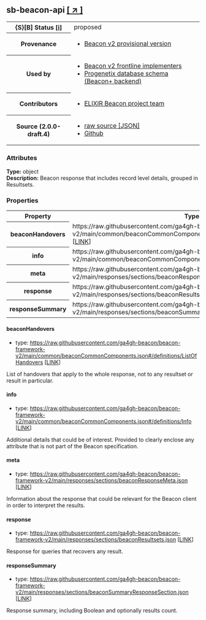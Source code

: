 
<div id="schema-header-title">
  <h2><span id="schema-header-title-project">sb-beacon-api</span>  <a href="https://github.com/ga4gh-schemablocks/sb-beacon-api" target="_BLANK">[ &nearr; ]</a></h2>
</div>

<table id="schema-header-table">
<tr>
<th>{S}[B] Status <a href="https://schemablocks.org/about/sb-status-levels.html">[i]</a></th>
<td><div id="schema-header-status">proposed</div></td>
</tr>
<tr><th>Provenance</th><td><ul>
<li><a href="https://github.com/ga4gh-beacon/">Beacon v2 provisional version</a></li>
</ul></td></tr>
<tr><th>Used by</th><td><ul>
<li><a href="https://ga4gh-approval-service-registry.ega-archive.org">Beacon v2 frontline implementers</a></li>
<li><a href="https://docs.progenetix.org/beaconplus/">Progenetix database schema (Beacon+ backend)</a></li>
</ul></td></tr>


<!--more-->
<tr><th>Contributors</th><td><ul>
<li><a href="https://beacon-project.io/categories/people.html">ELIXIR Beacon project team</a></li>
</ul></td></tr>
<tr><th>Source (2.0.0-draft.4)</th><td><ul>
<li><a href="current/beaconResultsetsResponse.json" target="_BLANK">raw source [JSON]</a></li>
<li><a href="https://github.com/ga4gh-schemablocks/sb-beacon-api/blob/master//beaconResultsetsResponse.yaml" target="_BLANK">Github</a></li>
</ul></td></tr>
</table>

<div id="schema-attributes-title"><h3>Attributes</h3></div>

  
__Type:__ object  
__Description:__ Beacon response that includes record level details, grouped in Resultsets.
### Properties

<table id="schema-properties-table">
<tr><th>Property</th><th>Type</th></tr>
<tr><th>beaconHandovers</th><td>https://raw.githubusercontent.com/ga4gh-beacon/beacon-framework-v2/main/common/beaconCommonComponents.json#/definitions/ListOfHandovers [<a href="https://raw.githubusercontent.com/ga4gh-beacon/beacon-framework-v2/main/common/beaconCommonComponents.json">LINK</a>]</td></tr>
<tr><th>info</th><td>https://raw.githubusercontent.com/ga4gh-beacon/beacon-framework-v2/main/common/beaconCommonComponents.json#/definitions/Info [<a href="https://raw.githubusercontent.com/ga4gh-beacon/beacon-framework-v2/main/common/beaconCommonComponents.json">LINK</a>]</td></tr>
<tr><th>meta</th><td>https://raw.githubusercontent.com/ga4gh-beacon/beacon-framework-v2/main/responses/sections/beaconResponseMeta.json [<a href="https://raw.githubusercontent.com/ga4gh-beacon/beacon-framework-v2/main/responses/sections/beaconResponseMeta.json">LINK</a>]</td></tr>
<tr><th>response</th><td>https://raw.githubusercontent.com/ga4gh-beacon/beacon-framework-v2/main/responses/sections/beaconResultsets.json [<a href="https://raw.githubusercontent.com/ga4gh-beacon/beacon-framework-v2/main/responses/sections/beaconResultsets.json">LINK</a>]</td></tr>
<tr><th>responseSummary</th><td>https://raw.githubusercontent.com/ga4gh-beacon/beacon-framework-v2/main/responses/sections/beaconSummaryResponseSection.json [<a href="https://raw.githubusercontent.com/ga4gh-beacon/beacon-framework-v2/main/responses/sections/beaconSummaryResponseSection.json">LINK</a>]</td></tr>
</table>


#### beaconHandovers

* type: https://raw.githubusercontent.com/ga4gh-beacon/beacon-framework-v2/main/common/beaconCommonComponents.json#/definitions/ListOfHandovers [<a href="https://raw.githubusercontent.com/ga4gh-beacon/beacon-framework-v2/main/common/beaconCommonComponents.json">LINK</a>]

List of handovers that apply to the whole response, not to any resultset or result in particular.


#### info

* type: https://raw.githubusercontent.com/ga4gh-beacon/beacon-framework-v2/main/common/beaconCommonComponents.json#/definitions/Info [<a href="https://raw.githubusercontent.com/ga4gh-beacon/beacon-framework-v2/main/common/beaconCommonComponents.json">LINK</a>]

Additional details that could be of interest. Provided to clearly enclose any attribute that is not part of the Beacon specification.


#### meta

* type: https://raw.githubusercontent.com/ga4gh-beacon/beacon-framework-v2/main/responses/sections/beaconResponseMeta.json [<a href="https://raw.githubusercontent.com/ga4gh-beacon/beacon-framework-v2/main/responses/sections/beaconResponseMeta.json">LINK</a>]

Information about the response that could be relevant for the Beacon client in order to interpret the results.


#### response

* type: https://raw.githubusercontent.com/ga4gh-beacon/beacon-framework-v2/main/responses/sections/beaconResultsets.json [<a href="https://raw.githubusercontent.com/ga4gh-beacon/beacon-framework-v2/main/responses/sections/beaconResultsets.json">LINK</a>]

Response for queries that recovers any result.


#### responseSummary

* type: https://raw.githubusercontent.com/ga4gh-beacon/beacon-framework-v2/main/responses/sections/beaconSummaryResponseSection.json [<a href="https://raw.githubusercontent.com/ga4gh-beacon/beacon-framework-v2/main/responses/sections/beaconSummaryResponseSection.json">LINK</a>]

Response summary, including Boolean and optionally results count.


